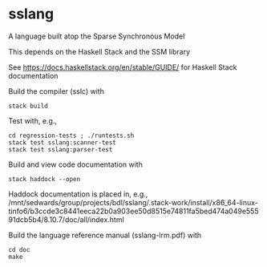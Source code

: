# sslang

A language built atop the Sparse Synchronous Model

This depends on the Haskell Stack and the SSM library

See <https://docs.haskellstack.org/en/stable/GUIDE/> for Haskell Stack
documentation

Build the compiler (sslc) with

````
stack build
````


Test with, e.g.,

````
cd regression-tests ; ./runtests.sh
stack test sslang:scanner-test
stack test sslang:parser-test
````

Build and view code documentation with

````
stack haddock --open
````

Haddock documentation is placed in, e.g., /mnt/sedwards/group/projects/bdl/sslang/.stack-work/install/x86_64-linux-tinfo6/b3ccde3c8441eeca22b0a903ee50d8515e74811fa5bed474a049e55591dcb5b4/8.10.7/doc/all/index.html

Build the language reference manual (sslang-lrm.pdf) with

````
cd doc
make
````
